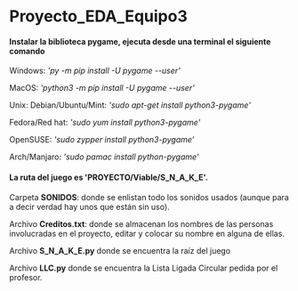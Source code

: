 # Proyecto_EDA_Equipo3

#### Instalar la biblioteca **pygame**, ejecuta desde una terminal el siguiente comando

Windows: *'py -m pip install -U pygame --user'*

MacOS: *'python3 -m pip install -U pygame --user'*

Unix:
Debian/Ubuntu/Mint: *'sudo apt-get install python3-pygame'*

Fedora/Red hat: *'sudo yum install python3-pygame'*

OpenSUSE: *'sudo zypper install python3-pygame'*

Arch/Manjaro: *'sudo pamac install python-pygame'*

#### La ruta del juego es 'PROYECTO/Viable/S_N_A_K_E'.

Carpeta **SONIDOS**: donde se enlistan todo los sonidos usados (aunque para a decir verdad hay unos que están sin uso).

Archivo **Creditos.txt**: donde se almacenan los nombres de las personas involucradas en el proyecto, editar y colocar su nombre en alguna de ellas.

Archivo **S_N_A_K_E.py** donde se encuentra la raíz del juego

Archivo **LLC.py** donde se encuentra la Lista Ligada Circular pedida por el profesor.
